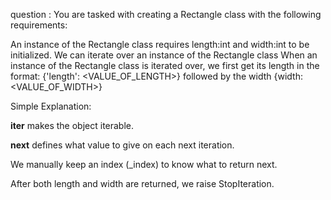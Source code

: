 question :
           You are tasked with creating a Rectangle class with the following requirements:

An instance of the Rectangle class requires length:int and width:int to be initialized.
We can iterate over an instance of the Rectangle class 
When an instance of the Rectangle class is iterated over, we first get its length in the format: {'length': <VALUE_OF_LENGTH>} followed by the width {width: <VALUE_OF_WIDTH>}



Simple Explanation:

__iter__ makes the object iterable.

__next__ defines what value to give on each next iteration.

We manually keep an index (_index) to know what to return next.

After both length and width are returned, we raise StopIteration.
